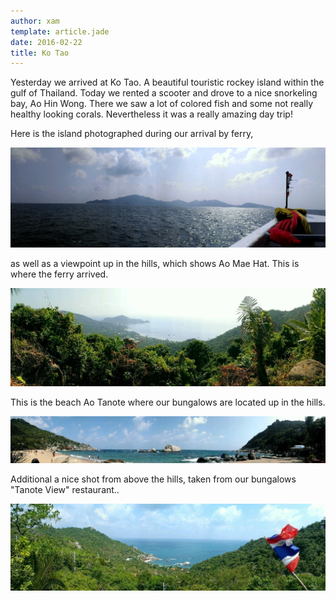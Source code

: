 ```yaml
---
author: xam
template: article.jade
date: 2016-02-22
title: Ko Tao
---
```


Yesterday we arrived at Ko Tao. A beautiful touristic rockey island within the gulf of Thailand. Today we rented a scooter and drove to a nice snorkeling bay, Ao Hin Wong. There we saw a lot of colored fish and some not really healthy looking corals. Nevertheless it was a really amazing day trip!

Here is the island photographed during our arrival by ferry,

![Photo](IMAG0996-1280x407.jpg)

as well as a viewpoint up in the hills, which shows Ao Mae Hat. This is where the ferry arrived.

![Photo](IMAG1075-1024x319.jpg)

This is the beach Ao Tanote where our bungalows are located up in the hills.

![Photo](IMAG1015-1280x191.jpg)

Additional a nice shot from above the hills, taken from our bungalows "Tanote View" restaurant..

![Photo](IMAG1009-1024x283.jpg)
